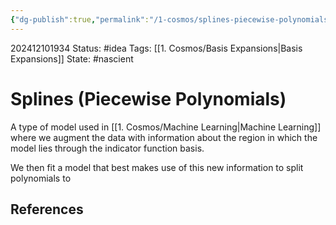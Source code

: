 ```yaml
---
{"dg-publish":true,"permalink":"/1-cosmos/splines-piecewise-polynomials/","created":"2024-12-10T19:34:15.375-05:00","updated":"2024-12-10T19:35:45.334-05:00"}
---
```


202412101934
Status: #idea
Tags: [[1. Cosmos/Basis Expansions\|Basis Expansions]]
State: #nascient
# Splines (Piecewise Polynomials)

A type of model used in [[1. Cosmos/Machine Learning\|Machine Learning]] where we augment the data with information about the region in which the model lies through the indicator function basis.

We then fit a model that best makes use of this new information to split polynomials to 
## References
